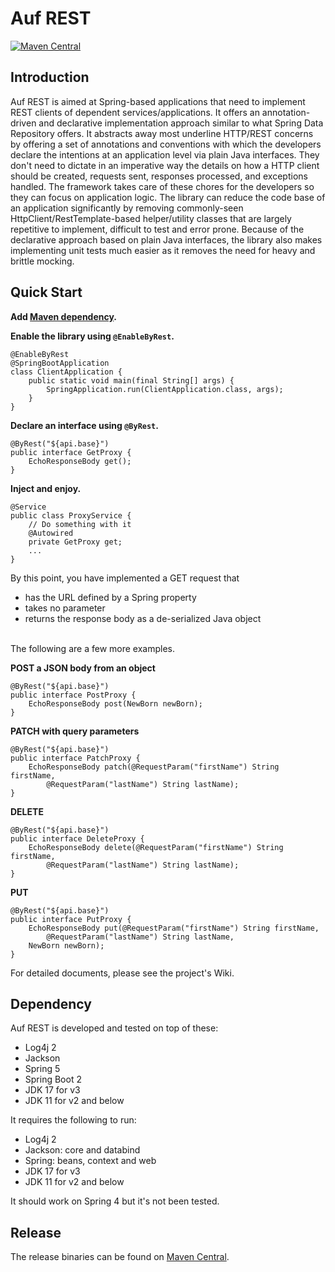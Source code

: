 # Auf REST

[![Maven Central](https://maven-badges.herokuapp.com/maven-central/me.ehp246/auf-rest/badge.svg?style=flat-square)](https://maven-badges.herokuapp.com/maven-central/me.ehp246/auf-rest)

## Introduction
Auf REST is aimed at Spring-based applications that need to implement REST clients of dependent services/applications. It offers an annotation-driven and declarative implementation approach similar to what Spring Data Repository offers. It abstracts away most underline HTTP/REST concerns by offering a set of annotations and conventions with which the developers declare the intentions at an application level via plain Java interfaces. They don't need to dictate in an imperative way the details on how a HTTP client should be created, requests sent, responses processed, and exceptions handled. The framework takes care of these chores for the developers so they can focus on application logic. The library can reduce the code base of an application significantly by removing commonly-seen HttpClient/RestTemplate-based helper/utility classes that are largely repetitive to implement, difficult to test and error prone. Because of the declarative approach based on plain Java interfaces, the library also makes implementing unit tests much easier as it removes the need for heavy and brittle mocking.

## Quick Start

**Add [Maven dependency](https://mvnrepository.com/artifact/me.ehp246/auf-rest).**

**Enable the library using `@EnableByRest`.**

```
@EnableByRest
@SpringBootApplication
class ClientApplication {
    public static void main(final String[] args) {
        SpringApplication.run(ClientApplication.class, args);
    }
}
```

**Declare an interface using `@ByRest`.**

```
@ByRest("${api.base}")
public interface GetProxy {
    EchoResponseBody get();
}
```

**Inject and enjoy.**

```
@Service
public class ProxyService {
    // Do something with it
    @Autowired
    private GetProxy get;
    ...
}
```
By this point, you have implemented a GET request that
* has the URL defined by a Spring property
* takes no parameter
* returns the response body as a de-serialized Java object

<br>
The following are a few more examples.

**POST a JSON body from an object**
```
@ByRest("${api.base}")
public interface PostProxy {
    EchoResponseBody post(NewBorn newBorn);
}
```

**PATCH with query parameters**
```
@ByRest("${api.base}")
public interface PatchProxy {
    EchoResponseBody patch(@RequestParam("firstName") String firstName, 
        @RequestParam("lastName") String lastName);
}
```
**DELETE**
```
@ByRest("${api.base}")
public interface DeleteProxy {
    EchoResponseBody delete(@RequestParam("firstName") String firstName, 
        @RequestParam("lastName") String lastName);
}
```

**PUT**
```
@ByRest("${api.base}")
public interface PutProxy {
    EchoResponseBody put(@RequestParam("firstName") String firstName, 
        @RequestParam("lastName") String lastName,
	NewBorn newBorn);
}
```
For detailed documents, please see the project's Wiki.

## Dependency
Auf REST is developed and tested on top of these:
* Log4j 2
* Jackson
* Spring 5
* Spring Boot 2
* JDK 17 for v3
* JDK 11 for v2 and below

It requires the following to run:
* Log4j 2
* Jackson: core and databind
* Spring: beans, context and web
* JDK 17 for v3
* JDK 11 for v2 and below

It should work on Spring 4 but it's not been tested.

## Release
The release binaries can be found on [Maven Central](https://mvnrepository.com/artifact/me.ehp246/auf-rest).
